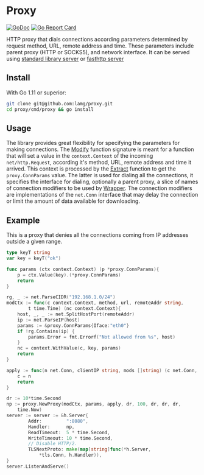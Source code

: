 # Proxy

[![GoDoc][0]][1] [![Go Report Card][2]][3]

HTTP proxy that dials connections according parameters determined by request method, URL, remote address and time. These parameters include parent proxy (HTTP or SOCKS5), and network interface. It can be served using [standard library server][4] or [fasthttp server][5]

## Install

With Go 1.11 or superior:

```sh
git clone git@github.com:lamg/proxy.git
cd proxy/cmd/proxy && go install
```

## Usage

The library provides great flexibility for specifying the parameters for making connections. The [Modify][6] function signature is meant for a function that will set a value in the `context.Context` of the incoming `net/http.Request`, according it's method, URL, remote address and time it arrived. This context is processed by the [Extract][7] function to get the `proxy.ConnParams` value. The latter is used for dialing all the connections, it specifies the interface for dialing, optionally a parent proxy, a slice of names of connection modifiers to be used by [Wrapper][8]. The connection modifiers are implementations of the `net.Conn` interface that may delay the connection or limit the amount of data available for downloading.

## Example

This is a proxy that denies all the connections coming from IP addresses outside a given range.

```go
type keyT string
var key = keyT("ok")

func params (ctx context.Context) (p *proxy.ConnParams){
	p = ctx.Value(key).(*proxy.ConnParams)
	return
}
```

```go
rg, _ := net.ParseCIDR("192.168.1.0/24")
modCtx := func(c context.Context, method, url, remoteAddr string, 
		t time.Time) (nc context.Context){
	host, _, _ := net.SplitHostPort(remoteAddr)
	ip := net.ParseIP(host)
	params := &proxy.ConnParams{Iface:"eth0"}
	if !rg.Contains(ip) {
		params.Error = fmt.Errorf("Not allowed from %s", host)
	}
	nc = context.WithValue(c, key, params)
	return
}

apply := func(n net.Conn, clientIP string, mods []string) (c net.Conn, e error) {
	c = n
	return
}

dr := 10*time.Second
np := proxy.NewProxy(modCtx, params, apply, dr, 100, dr, dr, dr, 
	time.Now)
server := server := &h.Server{
		Addr:         ":8080",
		Handler:      np,
		ReadTimeout:  5 * time.Second,
		WriteTimeout: 10 * time.Second,
		// Disable HTTP/2.
		TLSNextProto: make(map[string]func(*h.Server,
			*tls.Conn, h.Handler)),
}
server.ListenAndServe()
```

[0]: https://godoc.org/github.com/lamg/proxy?status.svg
[1]: https://godoc.org/github.com/lamg/proxy

[2]: https://goreportcard.com/badge/github.com/lamg/proxy
[3]: https://goreportcard.com/report/github.com/lamg/proxy

[4]: https://godoc.org/net/http#Server
[5]: https://godoc.org/github.com/valyala/fasthttp#Server

[6]: https://godoc.org/github.com/lamg/proxy#Modify
[7]: https://godoc.org/github.com/lamg/proxy#Extract
[8]: https://godoc.org/github.com/lamg/proxy#Wrapper 
